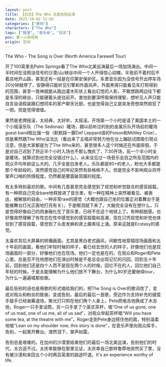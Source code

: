 ```yaml
---
layout: post
title: 【日志】The Who 北美告别巡演
date: 2025-10-02 12:02
categories: ["原创"]
characters: ["The Who"]
tags: ["摇滚", "音乐会", "日志"]
pov: 第一人称视角
origin: 空间
---
```


The Who - The Song is Over (North America Farewell Tour)

开了100英里去Palm Springs看了The Who北美巡演最后一场加场演出。中间一半时间在没网没信号的沙漠/山/峡谷中间一个人开得惊心动魄，半夜前不着村后不着店地开山路，甚至还有一段是在印第安保护区。车里音乐因为没信号开出停车场20分钟就停了，安静得只能听见引擎和外面风声，外面黑得只能看见车灯照得到的范围，甚至一晃神就能从路边灌木形状上看出幻觉的人影，不敢想路两边往下都是多深的峡谷，只能硬着头皮往前开。害怕到要深呼吸保持理智，想听见人声只能自言自语假装跟幻想同车的家产聊天壮胆，也是觉得自己又是突发奇想突然疯狂了一把。但是觉得很值。

果然是老牌摇滚，太经典，太好听，太摇滚。开场第一个小时是请了美国本土的一个小摇滚乐队（The Sedonas）暖场，跟以前听过的别的金属乐队开场前的暖场guest band相比强一些（默默踩一脚Def Leppard请的Poison和Mötley Crüe），但是果然跟The Who没法比（看出来了主唱非常努力地在台上蹦跶试图吸引观众注意，但是大家都是为了The Who来的，甚至很多人这个时候还在外面徘徊，于是对自己迟到了将近半个小时入场也不那么愧疚了，7:30开场，前一个半小时全是暖场，就算迟到也完全没错过什么）。从来没见过一场音乐会目之所及范围内的观众平均年龄这么大的。几乎全是白发老人。乐队都是80+的老人，粉也大多都是那个年龄段的，突然感觉自己的年纪突然有些格格不入。但是完全不影响观众欢呼掌声口哨的热情程度。仍然都是要震破耳膜的程度。

有太多特别喜欢的歌。中间有几首甚至完全感觉到了视觉和听觉联合的感官超载，有一种把自己完全bare地释放进了音乐里，有一种在精神上突然被看见、被表达、被解放的自由，一种非常raw的感觉（大概也跟自己坐的位置正对着舞台于是能被舞台灯光正面地打亮有关）。于是眼泪就下来了。大脑完全没有在想什么，只是觉得好像自己的肉身融化在了音乐里，已经不在这个地球上了。有种超脱感。也好像突然理解了有性恋在性中感觉到的感官超载和高潮，现在只凭视觉和听觉也体验到了感官超载，感觉到了头皮发麻和肾上腺素往上涌。原来这就是Ecstasy的感觉。

太喜欢背后大屏幕的转播画面。尤其是黑白老式画风，间歇性地穿插现场画面和五十年前的画面，看他们年轻时候的样子，看已经去世的人的样子，好像他们也是现场画面的一部分，好像他们也在现场。他们一定也是在的，在观众和Roger和Pete心里。总是忍不住地想他们在演出时候是不是总会出现记忆的闪回，回到五十年前，回到他们还是四个人而不是现在两个人的时候，回忆不在的人，回忆他们自己年轻的时候。于是太能理解为什么他们放不下舞台，为什么80岁还要继续tour，为什么一遍遍唱那些歌。

最后告别的话也是用歌的形式唱给我们的，把The Song is Over的歌词改了，变成对观众和粉丝的致谢，变成告别。最后的最后一首歌，旁边作为支持补充的键盘手鼓手已经谢幕退场，聚光灯只照在他们两个人身上，Pete把电吉他换成了木吉他，Roger一只手拿话筒，另一只手拿了个英式茶杯，唱“One of us gone, one of us mad, one of us me, all of us sad”，对观众举起茶杯唱“Will you have some tea, at the theatre with me”，Roger走到Pete身边搭住他的肩，特别温柔地唱"Lean on my shoulder now, this story is done"，在音乐声里向观众挥手，告别，一起离开舞台。潸然泪下，掌声如雷。

告别总是艰难的。在加州的沙漠里结束他们的最后一场北美巡演，告别他们的时代，太合适不过。太庆幸能够在那里见证，太庆幸自己那样鲁莽地突然买了票，没有被沙漠和来回五个小时两百英里的路途吓退。It's an experience worthy of life.
